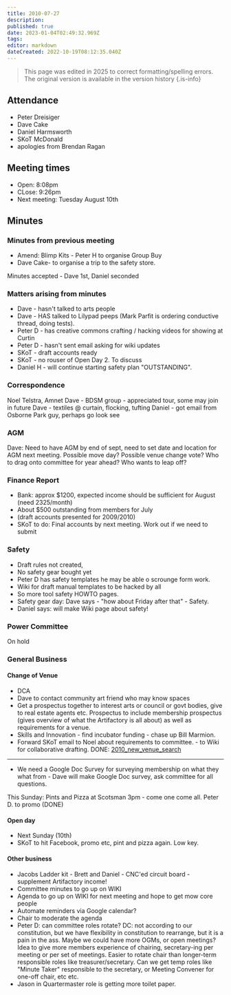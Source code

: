 ```yaml
---
title: 2010-07-27
description: 
published: true
date: 2023-01-04T02:49:32.969Z
tags: 
editor: markdown
dateCreated: 2022-10-19T08:12:35.040Z
---
```


> This page was edited in 2025 to correct formatting/spelling errors. The original version is available in the version history
{.is-info}

## Attendance

- Peter Dreisiger
- Dave Cake
- Daniel Harmsworth
- SKoT McDonald
- apologies from Brendan Ragan

## Meeting times

- Open: 8:08pm
- CLose: 9:26pm
- Next meeting: Tuesday August 10th

## Minutes

### Minutes from previous meeting

- Amend: Blimp Kits - Peter H to organise Group Buy
- Dave Cake- to organise a trip to the safety store.

Minutes accepted - Dave 1st, Daniel seconded

### Matters arising from minutes

- Dave - hasn't talked to arts people
- Dave - HAS talked to Lilypad peeps (Mark Parfit is ordering conductive thread, doing tests).
- Peter D - has creative commons crafting / hacking videos for showing at Curtin
- Peter D - hasn't sent email asking for wiki updates
- SKoT - draft accounts ready
- SKoT - no rouser of Open Day 2. To discuss
- Daniel H - will continue starting safety plan "OUTSTANDING".

### Correspondence

Noel Telstra, Amnet Dave - BDSM group - appreciated tour, some may join in future Dave - textiles @ curtain, flocking, tufting Daniel - got email from Osborne Park guy, perhaps go look see

### AGM

Dave: Need to have AGM by end of sept, need to set date and location for AGM next meeting. Possible move day? Possible venue change vote? Who to drag onto committee for year ahead? Who wants to leap off?

### Finance Report

- Bank: approx \$1200, expected income should be sufficient for August (need 2325/month)
- About \$500 outstanding from members for July
- (draft accounts presented for 2009/2010)
- SKoT to do: Final accounts by next meeting. Work out if we need to submit

### Safety

- Draft rules not created,
- No safety gear bought yet
- Peter D has safety templates he may be able o scrounge form work.
- Wiki for draft manual templates to be hacked by all
- So more tool safety HOWTO pages.
- Safety gear day: Dave says - "how about Friday after that" - Safety.
- Daniel says: will make Wiki page about safety!

### Power Committee

On hold

### General Business

#### Change of Venue

- DCA
- Dave to contact community art friend who may know spaces
- Get a prospectus together to interest arts or council or govt bodies, give to real estate agents etc. Prospectus to include membership prospectus (gives overview of what the Artifactory is all about) as well as requirements for a venue.
- Skills and Innovation - find incubator funding - chase up Bill Marmion.
- Forward SKoT email to Noel about requirements to committee. - to Wiki for collaborative drafting. DONE: [2010_new_venue_search](2010_new_venue_search)

----

- We need a Google Doc Survey for surveying membership on what they what from - Dave will make Google Doc survey, ask committee for all questions.

This Sunday: Pints and Pizza at Scotsman 3pm - come one come all. Peter D. to promo (DONE)

#### Open day

- Next Sunday (10th)
- SKoT to hit Facebook, promo etc, pint and pizza again. Low key.

#### Other business

- Jacobs Ladder kit - Brett and Daniel - CNC'ed circuit board - supplement Artifactory income!
- Committee minutes to go up on WIKI
- Agenda to go up on WIKI for next meeting and hope to get mow core people
- Automate reminders via Google calendar?
- Chair to moderate the agenda
- Peter D: can committee roles rotate? DC: not according to our constitution, but we have flexibility in constitution to rearrange, but it is a pain in the ass. Maybe we could have more OGMs, or open meetings? Idea to give more members experience of chairing, secretary-ing per meeting or per set of meetings. Easier to rotate chair than longer-term responsible roles like treasurer/secretary. Can we get temp roles like "Minute Taker" responsible to the secretary, or Meeting Convener for one-off chair, etc etc.
- Jason in Quartermaster role is getting more toilet paper.
